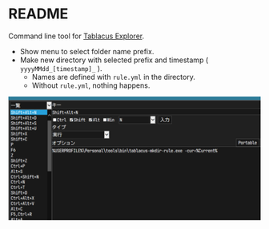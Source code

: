 # README

Command line tool for [Tablacus Explorer](https://tablacus.github.io/explorer.html).

- Show menu to select folder name prefix.
- Make new directory with selected prefix and timestamp ( `yyyyMMdd_[timestamp]_` ).
    - Names are defined with `rule.yml` in the directory.
    - Without `rule.yml`, nothing happens.


![img](image.png)